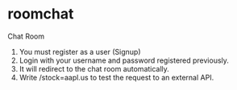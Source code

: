 # roomchat
Chat Room


1. You must register as a user (Signup)
2. Login with your username and password registered previously.
3. It will redirect to the chat room automatically.
4. Write /stock=aapl.us to test the request to an external API.


